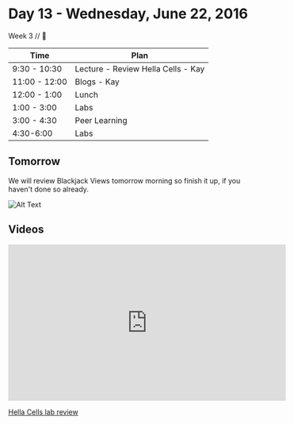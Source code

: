 # Day 13 - Wednesday, June 22, 2016 

Week 3 // :blue_heart:

Time       | Plan     |
----------------|-------
9:30 - 10:30  | Lecture - Review Hella Cells - Kay
11:00 - 12:00 | Blogs - Kay
12:00 - 1:00   | Lunch
1:00 - 3:00    | Labs
3:00 - 4:30   | Peer Learning
4:30-6:00     | Labs

## Tomorrow

We will review Blackjack Views tomorrow morning so finish it up, if you haven't done so already.

![Alt Text](http://i.makeagif.com/media/9-27-2015/Rqhfvi.gif)

## Videos
<iframe width="560" height="315" src="https://www.youtube.com/embed/KrTwV_Ip04Q?rel=0&modestbranding=1" frameborder="0" allowfullscreen></iframe><p><a href="https://www.youtube.com/watch?v=KrTwV_Ip04Q">Hella Cells lab review</a></p>
